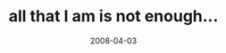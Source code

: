 ---
layout: base.njk
title : 'all that I am is not enough...' 
view_title : 'all that I am is not enough...' 
year : '2008' 
date : '2008-04-03' 
img_file : '/drawing/allthatiamisnotenough.png' 
html_file : 'allthatiamisnotenough' 
next_html : 'iwanttostartmakingtherightdecisions.html' 
year_order : '141' 
permalink : "title/{{html_file}}.html"
---